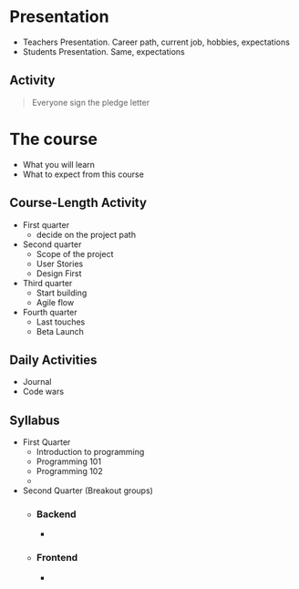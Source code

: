 # Presentation

- Teachers Presentation. Career path, current job, hobbies, expectations
- Students Presentation. Same, expectations

## Activity

> Everyone sign the pledge letter

# The course

- What you will learn
- What to expect from this course

## Course-Length Activity

- First quarter
    - decide on the project path
- Second quarter
    - Scope of the project
    - User Stories
    - Design First
- Third quarter
    - Start building
    - Agile flow
- Fourth quarter
    - Last touches
    - Beta Launch

## Daily Activities
- Journal
- Code wars

## Syllabus
- First Quarter
    - Introduction to programming
    - Programming 101
    - Programming 102
    -  
- Second Quarter (Breakout groups)
    - ### Backend
        - 
    - ### Frontend
        -